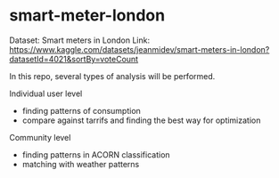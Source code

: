 # smart-meter-london

Dataset: Smart meters in London
Link: https://www.kaggle.com/datasets/jeanmidev/smart-meters-in-london?datasetId=4021&sortBy=voteCount

In this repo, several types of analysis will be performed.

Individual user level
- finding patterns of consumption
- compare against tarrifs and finding the best way for optimization

Community level
- finding patterns in ACORN classification
- matching with weather patterns



